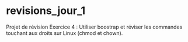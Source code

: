 # revisions_jour_1
Projet de révision
Exercice 4 :
Utiliser boostrap et réviser les commandes touchant aux droits sur Linux (chmod et chown).